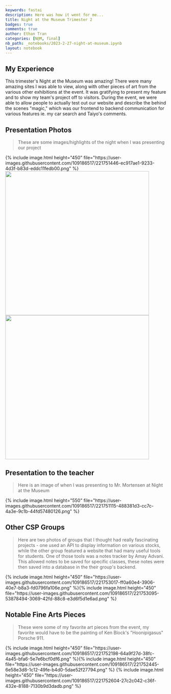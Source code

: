 ```yaml
---
keywords: fastai
description: Here was how it went for me...
title: Night at the Museum Trimester 2
badges: true
comments: true
author: Ethan Tran
categories: [N@M, final]
nb_path: _notebooks/2023-2-27-night-at-museum.ipynb
layout: notebook
---
```


<!--
#################################################
### THIS FILE WAS AUTOGENERATED! DO NOT EDIT! ###
#################################################
# file to edit: _notebooks/2023-2-27-night-at-museum.ipynb
-->

<div class="container" id="notebook-container">
        
<div class="cell border-box-sizing text_cell rendered"><div class="inner_cell">
<div class="text_cell_render border-box-sizing rendered_html">
<h2 id="My-Experience">My Experience<a class="anchor-link" href="#My-Experience"> </a></h2><p>This trimester's Night at the Museum was amazing! There were many amazing sites I was able to view, along with other pieces of art from the various other exhibitions at the event. It was gratifying to present my feature and to show my team's project off to visitors. During the event, we were able to allow people to actually test out our website and describe the behind the scenes "magic," which was our frontend to backend communication for various features ie. my car search and Taiyo's comments.</p>

</div>
</div>
</div>
<div class="cell border-box-sizing text_cell rendered"><div class="inner_cell">
<div class="text_cell_render border-box-sizing rendered_html">
<h2 id="Presentation-Photos">Presentation Photos<a class="anchor-link" href="#Presentation-Photos"> </a></h2><blockquote><p>These are some images/highlights of the night when I was presenting our project</p>
</blockquote>
<html>
{% include image.html height="450" file="https://user-images.githubusercontent.com/109186517/221751446-ec917ae1-9233-4d3f-b83d-eddc11fedb00.png" %} <img src="https://user-images.githubusercontent.com/109186517/221751828-ca52b0a9-7a5d-4109-987b-285e3a29d7d9.png" height="450"> <img src="https://user-images.githubusercontent.com/109186517/221751924-3e1f70d7-f7c4-494b-8752-fbd3ccabbaf1.png" height="450"></html>
</div>
</div>
</div>
<div class="cell border-box-sizing text_cell rendered"><div class="inner_cell">
<div class="text_cell_render border-box-sizing rendered_html">
<h2 id="Presentation-to-the-teacher">Presentation to the teacher<a class="anchor-link" href="#Presentation-to-the-teacher"> </a></h2><blockquote><p>Here is an image of when I was presenting to Mr. Mortensen at Night at the Museum</p>
</blockquote>
<html>
{% include image.html height="550" file="https://user-images.githubusercontent.com/109186517/221751115-488381d3-cc7c-4a3e-9c1b-44fd57480126.png" %}</html>
</div>
</div>
</div>
<div class="cell border-box-sizing text_cell rendered"><div class="inner_cell">
<div class="text_cell_render border-box-sizing rendered_html">
<h2 id="Other-CSP-Groups">Other CSP Groups<a class="anchor-link" href="#Other-CSP-Groups"> </a></h2><blockquote><p>Here are two photos of groups that I thought had really fascinating projects - one used an API to display information on various stocks, while the other group featured a website that had many useful tools for students. One of those tools was a notes tracker by Amay Advani. This allowed notes to be saved for specific classes, these notes were then saved into a database in the their group's backend.</p>
</blockquote>
<html>
{% include image.html height="450" file="https://user-images.githubusercontent.com/109186517/221753017-ff0a60e4-3906-40e7-b8a3-fd0796fa106e.png" %}{% include image.html height="450" file="https://user-images.githubusercontent.com/109186517/221753095-53878494-3069-42fd-88c8-e3d6f5d1e6ad.png" %}
</html>
</div>
</div>
</div>
<div class="cell border-box-sizing text_cell rendered"><div class="inner_cell">
<div class="text_cell_render border-box-sizing rendered_html">
<h2 id="Notable-Fine-Arts-Pieces">Notable Fine Arts Pieces<a class="anchor-link" href="#Notable-Fine-Arts-Pieces"> </a></h2><blockquote><p>These were some of my favorite art pieces from the event, my favorite would have to be the painting of Ken Block's "Hoonipigasus" Porsche 911.</p>
</blockquote>
<html>
{% include image.html height="450" file="https://user-images.githubusercontent.com/109186517/221752198-64a9f27d-38fc-4a45-bfa6-5e7e6bcf0df6.png" %}{% include image.html height="450" file="https://user-images.githubusercontent.com/109186517/221752445-6e58e3d8-1c12-49fe-b4d0-5dae52f27794.png" %}
{% include image.html height="450" file="https://user-images.githubusercontent.com/109186517/221752604-27c2c042-c36f-432e-8188-7130b9d3dadb.png" %}
</html>
</div>
</div>
</div>
</div>
 

